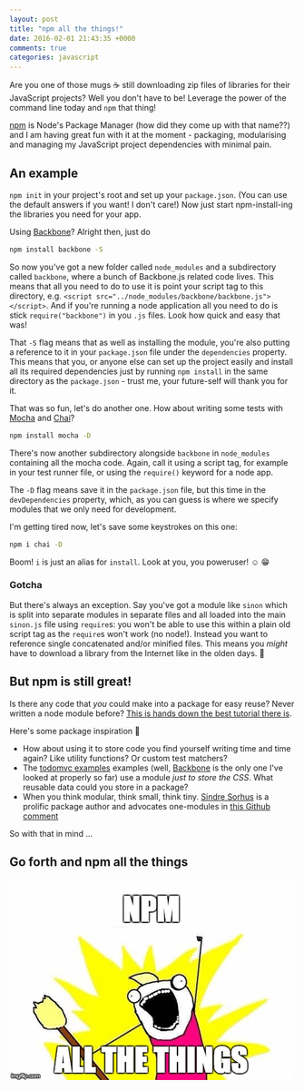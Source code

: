 ```yaml
---
layout: post
title: "npm all the things!"
date: 2016-02-01 21:43:35 +0000
comments: true
categories: javascript
---
```


Are you one of those mugs :coffee: still downloading zip files of libraries for their JavaScript projects? Well you don't have to be! Leverage the power of the command line today and `npm` that thing!

[npm](https://www.npmjs.com/) is Node's Package Manager (how did they come up with that name??) and I am having great fun with it at the moment - packaging, modularising and managing my JavaScript project dependencies with minimal pain.

## An example

`npm init` in your project's root and set up your `package.json`. (You can use the default answers if you want! I don't care!) Now just start npm-install-ing the libraries you need for your app.

Using [Backbone](http://backbonejs.org/)? Alright then, just do

```bash
npm install backbone -S
```

So now you've got a new folder called `node_modules` and a subdirectory called `backbone`, where a bunch of Backbone.js related code lives. This means that all you need to do to use it is point your script tag to this directory, e.g. `<script src="../node_modules/backbone/backbone.js"></script>`. And if you're running a node application all you need to do is stick `require("backbone")` in you `.js` files. Look how quick and easy that was!

That `-S` flag means that as well as installing the module, you're also putting a reference to it in your `package.json` file under the `dependencies` property. This means that you, or anyone else can set up the project easily and install all its required dependencies just by running `npm install` in the same directory as the `package.json` - trust me, your future-self will thank you for it.

That was so fun, let's do another one. How about writing some tests with [Mocha](https://mochajs.org/) and [Chai](http://chaijs.com/)?

```bash
npm install mocha -D
```

There's now another subdirectory alongside `backbone` in `node_modules` containing all the mocha code. Again, call it using a script tag, for example in your test runner file, or using the `require()` keyword for a node app.

The `-D` flag means save it in the `package.json` file, but this time in the `devDependencies` property, which, as you can guess is where we specify modules that we only need for development.

I'm getting tired now, let's save some keystrokes on this one:

```bash
npm i chai -D
```

Boom! `i` is just an alias for `install`. Look at you, you poweruser! :relaxed: :grin:

### Gotcha

But there's always an exception. Say you've got a module like `sinon` which is split into separate modules in separate files and all loaded into the main `sinon.js` file using `require`s: you won't be able to use this within a plain old script tag as the `require`s won't work (no node!). Instead you want to reference single concatenated and/or minified files. This means you _might_ have to download a library from the Internet like in the olden days. :fax:

## But npm is still great!

Is there any code that _you_ could make into a package for easy reuse? Never written a node module before? [This is hands down the best tutorial there is](https://medium.com/@jdaudier/how-to-create-and-publish-your-first-node-js-module-444e7585b738#.y9pim429g).

Here's some package inspiration :gift:

* How about using it to store code you find yourself writing time and time again? Like utility functions? Or custom test matchers?
* The [todomvc examples](http://todomvc.com/) examples (well, [Backbone](https://github.com/tastejs/todomvc/tree/gh-pages/examples/backbone) is the only one I've looked at properly so far) use a module _just to store the CSS_. What reusable data could you store in a package?
* When you think modular, think small, think tiny. [Sindre Sorhus](https://github.com/sindresorhus) is a prolific package author and advocates one-modules in [this Github comment](https://github.com/sindresorhus/ama/issues/10#issuecomment-117766328)

So with that in mind ...

## Go forth and npm all the things

![NPM ALL THE THINGS!](/assets/allthethings.jpg "NPM ALL THE THINGS!")
